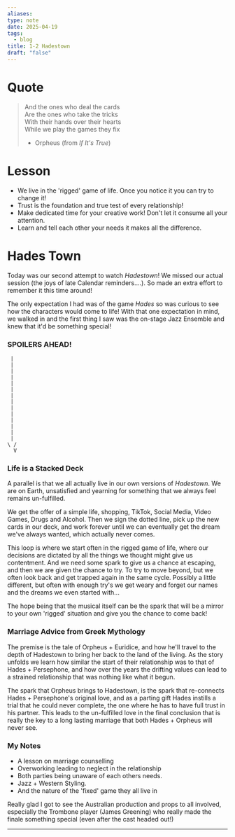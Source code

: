 ```yaml
---
aliases: 
type: note
date: 2025-04-19
tags:
  - blog
title: 1-2 Hadestown
draft: "false"
---
```

# Quote
> And the ones who deal the cards  
> Are the ones who take the tricks  
> With their hands over their hearts  
> While we play the games they fix
> - Orpheus (from *If It's True*)

# Lesson
- We live in the 'rigged' game of life.  Once you notice it you can try to change it!
- Trust is the foundation and true test of every relationship!
- Make dedicated time for your creative work!  Don't let it consume all your attention.
- Learn and tell each other your needs it makes all the difference.
# Hades Town
Today was our second attempt to watch *Hadestown*!  We missed our actual session (the joys of late Calendar reminders....).  So made an extra effort to remember it this time around!  

The only expectation I had was of the game *Hades* so was curious to see how the characters would come to life!  With that one expectation in mind, we walked in and the first thing I saw was the on-stage Jazz Ensemble and knew that it'd be something special!

### SPOILERS AHEAD!

     |
	 |
	 |
	 |
	 |
	 |
	 |
	 |
	 |
	 |
	 |
	 |
	 |
	 |
	\ /
	  V
### Life is a Stacked Deck
A parallel is that we all actually live in our own versions of *Hadestown*.  We are on Earth, unsatisfied and yearning for something that we always feel remains un-fulfilled.

We get the offer of a simple life, shopping, TikTok, Social Media, Video Games, Drugs and Alcohol.  Then we sign the dotted line, pick up the new cards in our deck, and work forever until we can eventually get the dream we've always wanted, which actually never comes.

This loop is where we start often in the rigged game of life, where our decisions are dictated by all the things we thought might give us contentment.  And we need some spark to give us a chance at escaping, and then we are given the chance to try.  To try to move beyond, but we often look back and get trapped again in the same cycle.  Possibly a little different, but often with enough try's we get weary and forget our names and the dreams we even started with...

The hope being that the musical itself can be the spark that will be a mirror to your own 'rigged' situation and give you the chance to come back!
### Marriage Advice from Greek Mythology
The premise is the tale of Orpheus + Euridice, and how he'll travel to the depth of Hadestown to bring her back to the land of the living.  As the story unfolds we learn how similar the start of their relationship was to that of Hades + Persephone, and how over the years the drifting values can lead to a strained relationship that was nothing like what it begun.

The spark that Orpheus brings to Hadestown, is the spark that re-connects Hades + Persephone's original love, and as a parting gift Hades instills a trial that he could never complete, the one where he has to have full trust in his partner.  This leads to the un-fulfilled love in the final conclusion that is really the key to a long lasting marriage that both Hades + Orpheus will never see.
### My Notes
- A lesson on marriage counselling
- Overworking leading to neglect in the relationship
- Both parties being unaware of each others needs.
- Jazz + Western Styling.
- And the nature of the 'fixed' game they all live in

Really glad I got to see the Australian production and props to all involved, especially the Trombone player (James Greening) who really made the finale something special (even after the cast headed out!)

---
